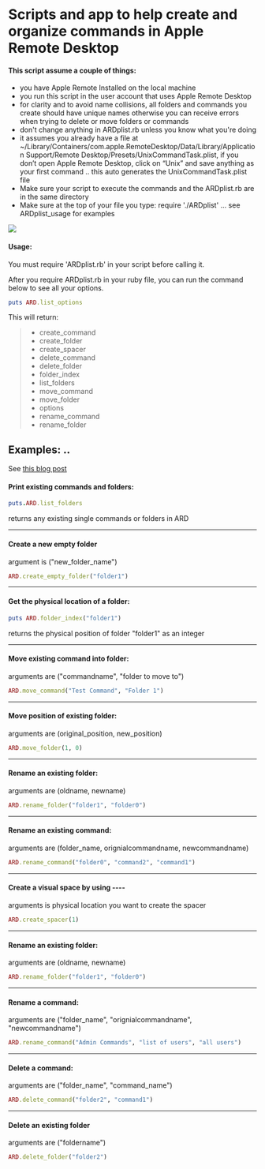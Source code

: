 # Scripts and app to help create and organize commands in Apple Remote Desktop

#### This script assume a couple of things:
* you have Apple Remote Installed on the local machine
* you run this script in the user account that uses Apple Remote Desktop
* for clarity and to avoid name collisions, all folders and commands you create should have unique names otherwise you can receive errors when trying to delete or move folders or commands
* don't change anything in ARDplist.rb unless you know what you're doing
* it assumes you already have a file at ~/Library/Containers/com.apple.RemoteDesktop/Data/Library/Application Support/Remote Desktop/Presets/UnixCommandTask.plist, if you don’t open Apple Remote Desktop, click on “Unix” and save anything as your first command .. this auto generates the UnixCommandTask.plist file
* Make sure your script to execute the commands and the ARDplist.rb are in the same directory
* Make sure at the top of your file you type: require './ARDplist' ... see ARDplist_usage for examples

<img src="https://i1.wp.com/redlinetech.files.wordpress.com/2017/06/ard-compare-e1498534221453.png">

#### Usage:
You must require 'ARDplist.rb' in your script before calling it.

After you require ARDplist.rb in your ruby file, you can run the command below to see all your options.
```ruby
puts ARD.list_options
```
This will return:
> - create_command
> - create_folder
> - create_spacer
> - delete_command
> - delete_folder
> - folder_index
> - list_folders
> - move_command
> - move_folder
> - options
> - rename_command
> - rename_folder



## Examples: ..
See [this blog post](https://redlinetech.wordpress.com/2017/05/17/organizing-commands-in-apple-remote-desktop-with-the-help-of-ruby/)

#### Print existing commands and folders:
```ruby
puts.ARD.list_folders
```
returns any existing single commands or folders in ARD

---

#### Create a new empty folder
argument is ("new_folder_name")
```ruby
ARD.create_empty_folder("folder1")
```

---
#### Get the physical location of a folder:
``` ruby
puts ARD.folder_index("folder1")
```
returns the physical position of folder "folder1" as an integer

---

#### Move existing command into folder:
arguments are ("commandname", "folder to move to")
```ruby
ARD.move_command("Test Command", "Folder 1")
```

---


#### Move position of existing folder:
arguments are (original_position, new_position)
```ruby
ARD.move_folder(1, 0)
```

---

#### Rename an existing folder:
arguments are (oldname, newname)
```ruby
ARD.rename_folder("folder1", "folder0")
```
---

#### Rename an existing command:
arguments are (folder_name, orignialcommandname, newcommandname)
 ```ruby
 ARD.rename_command("folder0", "command2", "command1")
 ```
 ---

 #### Create a visual space by using ----
 arguments is physical location you want to create the spacer
 ```ruby
 ARD.create_spacer(1)
 ```
 ---

#### Rename an existing folder:
arguments are (oldname, newname)
```ruby
ARD.rename_folder("folder1", "folder0")
```
---
#### Rename a command:
arguments are ("folder_name", "orignialcommandname", "newcommandname")
```ruby
ARD.rename_command("Admin Commands", "list of users", "all users")
```
---
#### Delete a command:
arguments are ("folder_name", "command_name")
```ruby
ARD.delete_command("folder2", "command1")
```
---

#### Delete an existing folder
arguments are ("foldername")
```ruby
ARD.delete_folder("folder2")
```
